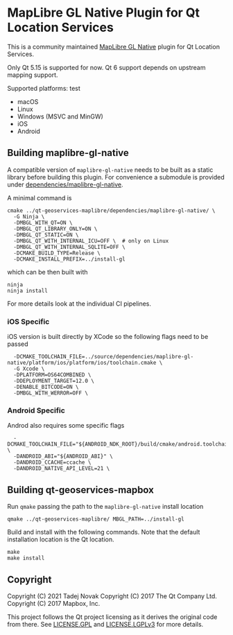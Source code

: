 # MapLibre GL Native Plugin for Qt Location Services

This is a community maintained [MapLibre GL Native](https://github.com/maplibre/maplibre-gl-native) plugin for Qt Location Services.

Only Qt 5.15 is supported for now. Qt 6 support depends on upstream mapping support.

Supported platforms:
test
- macOS
- Linux
- Windows (MSVC and MinGW)
- iOS
- Android

## Building maplibre-gl-native

A compatible version of `maplibre-gl-native` needs to be built as a static library before building this plugin. For convenience a submodule is provided under [dependencies/maplibre-gl-native](dependencies).

A minimal command is

```shell
cmake ../qt-geoservices-maplibre/dependencies/maplibre-gl-native/ \
  -G Ninja \
  -DMBGL_WITH_QT=ON \
  -DMBGL_QT_LIBRARY_ONLY=ON \
  -DMBGL_QT_STATIC=ON \
  -DMBGL_QT_WITH_INTERNAL_ICU=OFF \  # only on Linux
  -DMBGL_QT_WITH_INTERNAL_SQLITE=OFF \
  -DCMAKE_BUILD_TYPE=Release \
  -DCMAKE_INSTALL_PREFIX=../install-gl
```

which can be then built with

```shell
ninja
ninja install
```

For more details look at the individual CI pipelines.

### iOS Specific

iOS version is built directly by XCode so the following flags need to be passed

```shell
  -DCMAKE_TOOLCHAIN_FILE=../source/dependencies/maplibre-gl-native/platform/ios/platform/ios/toolchain.cmake \
  -G Xcode \
  -DPLATFORM=OS64COMBINED \
  -DDEPLOYMENT_TARGET=12.0 \
  -DENABLE_BITCODE=ON \
  -DMBGL_WITH_WERROR=OFF \
```

### Android Specific

Androd also requires some specific flags

```shell
  -DCMAKE_TOOLCHAIN_FILE="${ANDROID_NDK_ROOT}/build/cmake/android.toolchain.cmake" \
  -DANDROID_ABI="${ANDROID_ABI}" \
  -DANDROID_CCACHE=ccache \
  -DANDROID_NATIVE_API_LEVEL=21 \
```

## Building qt-geoservices-mapbox

Run `qmake` passing the path to the `maplibre-gl-native` install location

```shell
qmake ../qt-geoservices-maplibre/ MBGL_PATH=../install-gl
```

Build and install with the following commands.
Note that the default installation location is the Qt location.

```shell
make
make install
```

## Copyright

Copyright (C) 2021 Tadej Novak
Copyright (C) 2017 The Qt Company Ltd.
Copyright (C) 2017 Mapbox, Inc.

This project follows the Qt project licensing as it derives the original code from there. See [LICENSE.GPL](LICENSE.GPL) and [LICENSE.LGPLv3](LICENSE.LGPLv3) for more details.
